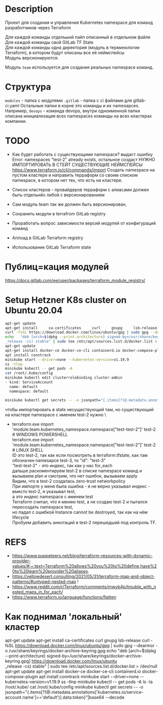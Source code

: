 # Description
Проект для создания и управления Kubernetes namespace для команд разработчиков через Terraform

Для каждой команды отдельынй пайп описанный в отдельном файле \
Для каждой команды свой GitLab TF State\
Для каждой команды одна директория (модуль в терминологии Terraform), в котором будут описаны все её неймспейсы \
Модуль версионируются.

Модуль `team` используется для создания реальных namespace команд.

# Структура
`modules` - папка с модулями
`.gitlab` - папка с ci файлами для gitlab-ci.yaml
Остальные папки в корне это команды и их namesapces.
Например, `devops` - команда devops, внутри одноименной папки описана инициализация всех namespaces команды на всех кластерах компании.

# TODO
- Как будет работать с существующими namespace? 
  выдаст ошибку Error: namespaces "test-2" already exists, остальное создаст
  НУЖНО ИМПОРТИРОВАТЬ В СТЕЙТ СУЩЕСТВУЮЩИЕ НЕЙМСПЕЙСЫ
  https://www.terraform.io/cli/commands/import
  Создать namespace на пустом кластере и натравить терраформ со своим списком namespace, в котором нет тех, что есть на кластере.

- Список кластеров - провайдеров терраформ с алиасами должен быть отдельнйо либой с версионированием
- Сам модуль team так же должен быть версионирован, 
- Сохранить модули в terrafrom GitLab registry
- Проработать вопрос зависимости версий модулей от конфигураций команд
- Аплоад в GitLab Terraform registry
- Использование GitLab Terraform state

# Публиц=кация модулей
https://docs.gitlab.com/ee/user/packages/terraform_module_registry/

# Setup Hetzner K8s cluster on Ubuntu 20.04
```bash
apt-get update
apt-get install     ca-certificates     curl     gnupg     lsb-release
curl -fsSL https://download.docker.com/linux/ubuntu/gpg | sudo gpg --dearmor -o /usr/share/keyrings/docker-archive-keyring.gpg
echo   "deb [arch=$(dpkg --print-architecture) signed-by=/usr/share/keyrings/docker-archive-keyring.gpg] https://download.docker.com/linux/ubuntu \
_release -cs) stable" | sudo tee /etc/apt/sources.list.d/docker.list > /dev/null
apt-get update
apt-get install docker-ce docker-ce-cli containerd.io docker-compose-plugin
apt install conntrack
minikube start --driver=none --kubernetes-version=v1.19.9
ss -tlnp
minikube kubectl -- get pods -A
cat /root/.kube/config
minikube kubectl edit clusterrolebinding cluster-admin
- kind: ServiceAccount
  name: default
  namespace: default

minikube kubectl get secrets -- -o jsonpath="{.items[?(@.metadata.annotations['kubernetes\.io/service-account\.name']=='default')].data.token}"|base64 --decode
```

чтобы импортировать в state несуществующий там, но существующий на кластере namespace с именем test-2 нужно \

- terraform.exe import 'module.team.kubernetes_namespace.namespace[\"test-test-2\"]' test-2 # WINDOWS POWERSHELL \
  terraform.exe import 'module.team.kubernetes_namespace.namespace["test-test-2"]' test-2 # LINUX SHELL \
  ID это test-2, так как если посмотреть в terraform.tfstate, как там обозначен namesapce test-3, то "id": "test-3" \
  "test-test-2" - это индекс, так как у нас for_each \
дальше раскоментируем test-2 в списке namespace команд и вызываем plan и смотрим, что нет ошибок, вызываем apply \
Видим, что в test-2 создалась zero-trust networkpolicy \
При импорте у меня была ошибка - я не верно указывал индекс - вместо test-2, я указывал test, \
а это индекс namespace с именем test \
Terraform считал, что я меняю test, а не создаю test-2 и пытался пересоздать namespace test, \
но падал с ошибкой Instance cannot be destroyed, так как на нём lifecycle \
Пробуем добавить аннотаций в test-2 перешедший под контроль TF.

# REFS
- https://www.puppeteers.net/blog/terraform-resources-with-dynamic-provider-values/#:~:text=Terraform%20allows%20you%20to%20define,have%20to%20learn%20provider%20aliases. 
- https://yellowdesert.consulting/2021/05/31/terraform-map-and-object-patterns/#untyped-nested-map !
- https://www.reddit.com/r/Terraform/comments/mwyb4p/trouble_with_nested_maps_in_for_each/
- https://www.terraform.io/language/functions/flatten

# Как поднимал 'локальный' кластер 
apt-get update
apt-get install     ca-certificates     curl     gnupg     lsb-release
curl -fsSL https://download.docker.com/linux/ubuntu/gpg | sudo gpg --dearmor -o /usr/share/keyrings/docker-archive-keyring.gpg
echo   "deb [arch=$(dpkg --print-architecture) signed-by=/usr/share/keyrings/docker-archive-keyring.gpg] https://download.docker.com/linux/ubuntu \
_release -cs) stable" | sudo tee /etc/apt/sources.list.d/docker.list > /dev/null
apt-get update
apt-get install docker-ce docker-ce-cli containerd.io docker-compose-plugin
apt install conntrack
minikube start --driver=none --kubernetes-version=v1.19.9
ss -tlnp
minikube kubectl -- get pods -A
ls -la /root/.kube/
cat /root/.kube/config
minikube kubectl get secrets -- -o jsonpath="{.items[?(@.metadata.annotations['kubernetes\.io/service-account\.name']=='default')].data.token}"|base64 --decode
